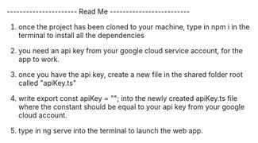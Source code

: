 ---------------------- Read Me -------------------------

1. once the project has been cloned to your machine, type in npm i in the terminal to install all the dependencies

2. you need an api key from your google cloud service account, for the app to work.

3. once you have the api key, create a new file in the shared folder root called "apiKey.ts"

4. write export const apiKey = ""; into the newly created apiKey.ts file where the constant should be equal to your api key from your google cloud account. 

5. type in ng serve into the terminal to launch the web app.

